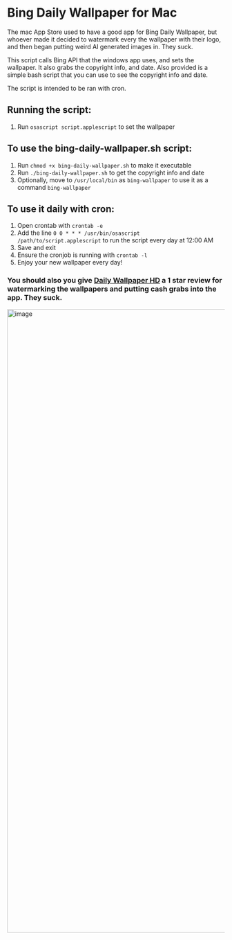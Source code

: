 # Bing Daily Wallpaper for Mac
The mac App Store used to have a good app for Bing Daily Wallpaper, but whoever made it decided to watermark every the wallpaper with their logo, and then began putting weird AI generated images in. They suck.

This script calls Bing API that the windows app uses, and sets the wallpaper. It also grabs the copyright info, and date. Also provided is a simple bash script that you can use to see the copyright info and date.

The script is intended to be ran with cron.

## Running the script:
1. Run `osascript script.applescript` to set the wallpaper

## To use the bing-daily-wallpaper.sh script:
1. Run `chmod +x bing-daily-wallpaper.sh` to make it executable
2. Run `./bing-daily-wallpaper.sh` to get the copyright info and date
3. Optionally, move to `/usr/local/bin` as `bing-wallpaper` to use it as a command `bing-wallpaper`

## To use it daily with cron:
1. Open crontab with `crontab -e`
2. Add the line `0 0 * * * /usr/bin/osascript /path/to/script.applescript` to run the script every day at 12:00 AM
3. Save and exit
4. Ensure the cronjob is running with `crontab -l`
5. Enjoy your new wallpaper every day!

### You should also you give [Daily Wallpaper HD](https://apps.apple.com/us/app/daily-wallpaper-hd/id1507778016?mt=12) a 1 star review for watermarking the wallpapers and putting cash grabs into the app. They suck.

<img width="1440" alt="image" src="https://github.com/user-attachments/assets/edbba104-1d8b-4719-8ff9-822b5b4b8f69">
